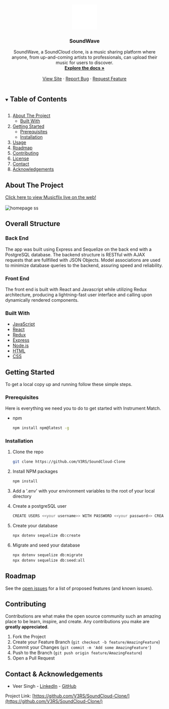 <!-- PROJECT SHIELDS -->
<!--
*** I'm using markdown "reference style" links for readability.
*** Reference links are enclosed in brackets [ ] instead of parentheses ( ).
*** See the bottom of this document for the declaration of the reference variables
*** for contributors-url, forks-url, etc. This is an optional, concise syntax you may use.
*** https://www.markdownguide.org/basic-syntax/#reference-style-links
-->

<!-- PROJECT LOGO -->
<br />
<p align="center">
  <a href="https://github.com/V3RS/SoundCloud-Clone">
    <img src="./frontend/src/components/Navigation/logo.png" alt="Logo" width="80" height="80" style="background-color:white">
  </a>

  <h3 align="center">SoundWave</h3>

  <p align="center">
    SoundWave, a SoundCloud clone, is a music sharing platform where anyone, from up-and-coming artists to professionals, can upload their music for users to discover.
    <br />
    <a href="https://github.com/V3RS/SoundCloud-Clone/wiki"><strong>Explore the docs »</strong></a>
    <br />
    <br />
    <a href="https://soundwave-vs.herokuapp.com/">View Site</a>
    ·
    <a href="https://github.com/V3RS/SoundCloud-Clone/issues">Report Bug</a>
    ·
    <a href="https://github.com/V3RS/SoundCloud-Clone/issues">Request Feature</a>
  </p>
</p>

<!-- TABLE OF CONTENTS -->
<details open="open">
  <summary><h2 style="display: inline-block">Table of Contents</h2></summary>
  <ol>
    <li>
      <a href="#about-the-project">About The Project</a>
      <ul>
        <li><a href="#built-with">Built With</a></li>
      </ul>
    </li>
    <li>
      <a href="#getting-started">Getting Started</a>
      <ul>
        <li><a href="#prerequisites">Prerequisites</a></li>
        <li><a href="#installation">Installation</a></li>
      </ul>
    </li>
    <li><a href="#usage">Usage</a></li>
    <li><a href="#roadmap">Roadmap</a></li>
    <li><a href="#contributing">Contributing</a></li>
    <li><a href="#license">License</a></li>
    <li><a href="#contact">Contact</a></li>
    <li><a href="#acknowledgements">Acknowledgements</a></li>
  </ol>
</details>

<!-- ABOUT THE PROJECT -->

## About The Project

[Click here to view Musicflix live on the web!](https://soundwave-vs.herokuapp.com/)
<br>
</br>
<img src="https://live.staticflickr.com/65535/51119712284_5b9abba493_h.jpg" alt="homepage ss" />

## Overall Structure

### Back End

The app was built using Express and Sequelize on the back end with a PostgreSQL database. The backend structure is RESTful with AJAX requests that are fullfilled with JSON Objects. Model associations are used to minimize database queries to the backend, assuring speed and reliability.

### Front End

The front end is built with React and Javascript while utilizing Redux architecture, producing a lightning-fast user interface and calling upon dynamically rendered components.

### Built With

- [JavaScript](https://www.javascript.com/)
- [React](https://reactjs.org/)
- [Redux](https://redux.js.org/)
- [Express](https://expressjs.com/)
- [Node.js](https://nodejs.org/en/)
- [HTML](https://html.com/)
- [CSS](http://www.css3.info/)

<!-- GETTING STARTED -->

## Getting Started

To get a local copy up and running follow these simple steps.

### Prerequisites

Here is everything we need you to do to get started with Instrument Match.

- npm
  ```sh
  npm install npm@latest -g
  ```

### Installation

1. Clone the repo
   ```sh
   git clone https://github.com/V3RS/SoundCloud-Clone
   ```
2. Install NPM packages
   ```sh
   npm install
   ```
3. Add a '.env' with your environment variables to the root of your local directory

4. Create a postgreSQL user
   ```sh
   CREATE USERS <<your username>> WITH PASSWORD <<your password>> CREATEDB;
   ```
5. Create your database
   ```sh
   npx dotenv sequelize db:create
   ```
6. Migrate and seed your database
   ```sh
   npx dotenv sequelize db:migrate
   npx dotenv sequelize db:seed:all
   ```

<!-- USAGE EXAMPLES -->
<!-- ## Usage -->
<!-- ### An easy-to-use login with a pre-configured Demo User. -->
<!-- ![demo-login gif](imgs/demo-login.gif) -->
<!-- ### Search for Music Videos by title, artist, or genre. -->
<!-- ![search gif](imgs/search.gif) -->
<!-- ### Leave a rating and a comment on a Music Video. -->
<!-- ![rating gif](imgs/reviews.gif) -->
<!-- ### Add a Music Video to your list
![My List](site-images/my-list.gif) -->
<!-- ## Obstacles -->

<!-- ROADMAP -->

## Roadmap

See the [open issues](https://github.com/V3RS/SoundCloud-Clone/issues) for a list of proposed features (and known issues).

<!-- CONTRIBUTING -->

## Contributing

Contributions are what make the open source community such an amazing place to be learn, inspire, and create. Any contributions you make are **greatly appreciated**.

1. Fork the Project
2. Create your Feature Branch (`git checkout -b feature/AmazingFeature`)
3. Commit your Changes (`git commit -m 'Add some AmazingFeature'`)
4. Push to the Branch (`git push origin feature/AmazingFeature`)
5. Open a Pull Request

<!-- CONTACT -->

## Contact & Acknowledgements

- Veer Singh - [LinkedIn](https://www.linkedin.com/in/veerkaran-singh-45b4a9190/) - [GitHub](https://github.com/V3RS)

Project Link: [https://github.com/V3RS/SoundCloud-Clone/](https://github.com/V3RS/SoundCloud-Clone/)

<!-- ACKNOWLEDGEMENTS -->
